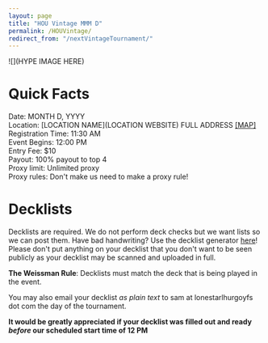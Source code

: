 ```yaml
---
layout: page
title: "HOU Vintage MMM D"
permalink: /HOUVintage/
redirect_from: "/nextVintageTournament/"
---
```


![](HYPE IMAGE HERE)

# Quick Facts

Date: MONTH D, YYYY  
Location: [LOCATION NAME](LOCATION WEBSITE)  FULL ADDRESS [[MAP]](https://goo.gl/maps/MAPLINK)  
Registration Time: 11:30 AM  
Event Begins: 12:00 PM   
Entry Fee: $10  
Payout: 100% payout to top 4   
Proxy limit: Unlimited proxy  
Proxy rules: Don't make us need to make a proxy rule!  

# Decklists

Decklists are required. We do not perform deck checks but we want lists so we can post them. Have bad handwriting? Use the decklist generator [here](https://decklist.org)! Please don't put anything on your decklist that you don't want to be seen publicly as your decklist may be scanned and uploaded in full.

**The Weissman Rule**: Decklists must match the deck that is being played in the event.

You may also email your decklist *as plain text* to sam at lonestarlhurgoyfs dot com the day of the tournament.

**It would be greatly appreciated if your decklist was filled out and ready *before* our scheduled start time of 12 PM**
